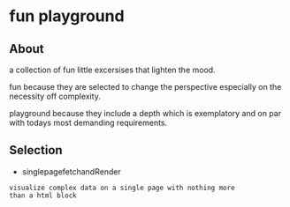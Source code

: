 # fun playground


## About
a collection of fun little excersises that lighten the mood.

fun because they are selected to change
the perspective especially on the necessity off complexity.

playground because they include a depth which is 
exemplatory and on par with todays most demanding requirements.


## Selection
- singlepagefetchandRender
```
visualize complex data on a single page with nothing more
than a html block
```
